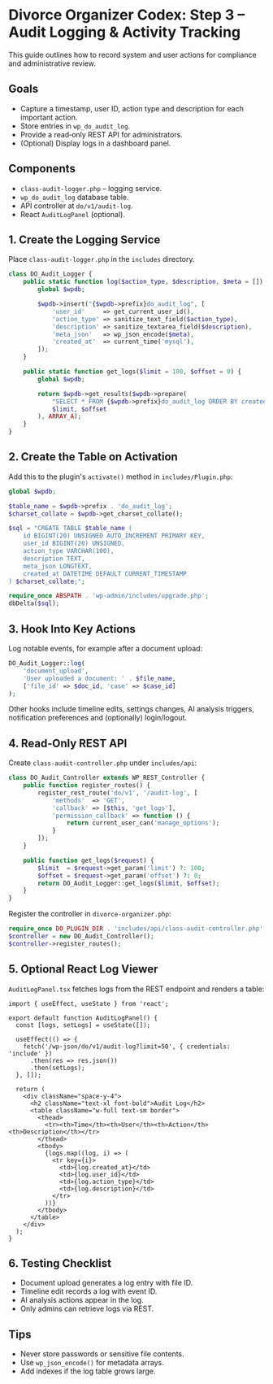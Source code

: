 # Divorce Organizer Codex: Step 3 – Audit Logging & Activity Tracking

This guide outlines how to record system and user actions for compliance and administrative review.

## Goals
- Capture a timestamp, user ID, action type and description for each important action.
- Store entries in `wp_do_audit_log`.
- Provide a read‑only REST API for administrators.
- (Optional) Display logs in a dashboard panel.

## Components
- `class-audit-logger.php` – logging service.
- `wp_do_audit_log` database table.
- API controller at `do/v1/audit-log`.
- React `AuditLogPanel` (optional).

## 1. Create the Logging Service
Place `class-audit-logger.php` in the `includes` directory.

```php
class DO_Audit_Logger {
    public static function log($action_type, $description, $meta = []) {
        global $wpdb;

        $wpdb->insert("{$wpdb->prefix}do_audit_log", [
            'user_id'     => get_current_user_id(),
            'action_type' => sanitize_text_field($action_type),
            'description' => sanitize_textarea_field($description),
            'meta_json'   => wp_json_encode($meta),
            'created_at'  => current_time('mysql'),
        ]);
    }

    public static function get_logs($limit = 100, $offset = 0) {
        global $wpdb;

        return $wpdb->get_results($wpdb->prepare(
            "SELECT * FROM {$wpdb->prefix}do_audit_log ORDER BY created_at DESC LIMIT %d OFFSET %d",
            $limit, $offset
        ), ARRAY_A);
    }
}
```

## 2. Create the Table on Activation
Add this to the plugin's `activate()` method in `includes/Plugin.php`:

```php
global $wpdb;

$table_name = $wpdb->prefix . 'do_audit_log';
$charset_collate = $wpdb->get_charset_collate();

$sql = "CREATE TABLE $table_name (
    id BIGINT(20) UNSIGNED AUTO_INCREMENT PRIMARY KEY,
    user_id BIGINT(20) UNSIGNED,
    action_type VARCHAR(100),
    description TEXT,
    meta_json LONGTEXT,
    created_at DATETIME DEFAULT CURRENT_TIMESTAMP
) $charset_collate;";

require_once ABSPATH . 'wp-admin/includes/upgrade.php';
dbDelta($sql);
```

## 3. Hook Into Key Actions
Log notable events, for example after a document upload:

```php
DO_Audit_Logger::log(
    'document_upload',
    'User uploaded a document: ' . $file_name,
    ['file_id' => $doc_id, 'case' => $case_id]
);
```

Other hooks include timeline edits, settings changes, AI analysis triggers, notification preferences and (optionally) login/logout.

## 4. Read‑Only REST API
Create `class-audit-controller.php` under `includes/api`:

```php
class DO_Audit_Controller extends WP_REST_Controller {
    public function register_routes() {
        register_rest_route('do/v1', '/audit-log', [
            'methods'  => 'GET',
            'callback' => [$this, 'get_logs'],
            'permission_callback' => function () {
                return current_user_can('manage_options');
            }
        ]);
    }

    public function get_logs($request) {
        $limit  = $request->get_param('limit') ?: 100;
        $offset = $request->get_param('offset') ?: 0;
        return DO_Audit_Logger::get_logs($limit, $offset);
    }
}
```

Register the controller in `divorce-organizer.php`:

```php
require_once DO_PLUGIN_DIR . 'includes/api/class-audit-controller.php';
$controller = new DO_Audit_Controller();
$controller->register_routes();
```

## 5. Optional React Log Viewer
`AuditLogPanel.tsx` fetches logs from the REST endpoint and renders a table:

```tsx
import { useEffect, useState } from 'react';

export default function AuditLogPanel() {
  const [logs, setLogs] = useState([]);

  useEffect(() => {
    fetch('/wp-json/do/v1/audit-log?limit=50', { credentials: 'include' })
      .then(res => res.json())
      .then(setLogs);
  }, []);

  return (
    <div className="space-y-4">
      <h2 className="text-xl font-bold">Audit Log</h2>
      <table className="w-full text-sm border">
        <thead>
          <tr><th>Time</th><th>User</th><th>Action</th><th>Description</th></tr>
        </thead>
        <tbody>
          {logs.map((log, i) => (
            <tr key={i}>
              <td>{log.created_at}</td>
              <td>{log.user_id}</td>
              <td>{log.action_type}</td>
              <td>{log.description}</td>
            </tr>
          ))}
        </tbody>
      </table>
    </div>
  );
}
```

## 6. Testing Checklist
- Document upload generates a log entry with file ID.
- Timeline edit records a log with event ID.
- AI analysis actions appear in the log.
- Only admins can retrieve logs via REST.

## Tips
- Never store passwords or sensitive file contents.
- Use `wp_json_encode()` for metadata arrays.
- Add indexes if the log table grows large.
